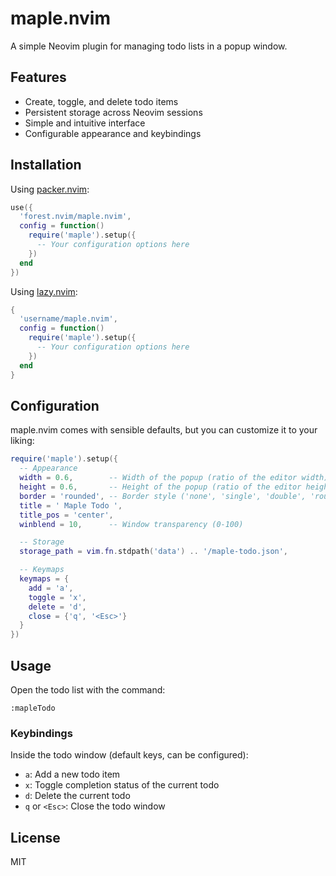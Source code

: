 # maple.nvim

A simple Neovim plugin for managing todo lists in a popup window.

## Features

- Create, toggle, and delete todo items
- Persistent storage across Neovim sessions
- Simple and intuitive interface
- Configurable appearance and keybindings

## Installation

Using [packer.nvim](https://github.com/wbthomason/packer.nvim):

```lua
use({
  'forest.nvim/maple.nvim',
  config = function()
    require('maple').setup({
      -- Your configuration options here
    })
  end
})
```

Using [lazy.nvim](https://github.com/folke/lazy.nvim):

```lua
{
  'username/maple.nvim',
  config = function()
    require('maple').setup({
      -- Your configuration options here
    })
  end
}
```

## Configuration

maple.nvim comes with sensible defaults, but you can customize it to your liking:

```lua
require('maple').setup({
  -- Appearance
  width = 0.6,        -- Width of the popup (ratio of the editor width)
  height = 0.6,       -- Height of the popup (ratio of the editor height)
  border = 'rounded', -- Border style ('none', 'single', 'double', 'rounded', etc.)
  title = ' Maple Todo ',
  title_pos = 'center',
  winblend = 10,      -- Window transparency (0-100)

  -- Storage
  storage_path = vim.fn.stdpath('data') .. '/maple-todo.json',

  -- Keymaps
  keymaps = {
    add = 'a',
    toggle = 'x',
    delete = 'd',
    close = {'q', '<Esc>'}
  }
})
```

## Usage

Open the todo list with the command:

```
:mapleTodo
```

### Keybindings

Inside the todo window (default keys, can be configured):

- `a`: Add a new todo item
- `x`: Toggle completion status of the current todo
- `d`: Delete the current todo
- `q` or `<Esc>`: Close the todo window

## License

MIT
